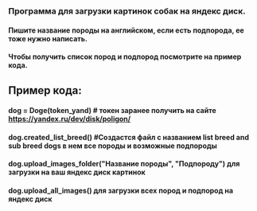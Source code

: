 ### Программа для загрузки картинок собак на яндекс диск.
#### Пишите название породы на английском, если есть подпорода, ее тоже нужно написать.
#### Чтобы получить список пород и подпород посмотрите на пример кода.
## Пример кода:

#### dog = Doge(token_yand) # токен заранее получить на сайте https://yandex.ru/dev/disk/poligon/
#### dog.created_list_breed() #Создастся файл с названием list breed and sub breed dogs в нем все породы и возможные подпороды
#### dog.upload_images_folder("Название породы", "Подпороду") для загрузки на ваш яндекс диск картинок
#### dog.upload_all_images() для загрузки всех пород и подпород на яндекс диск
